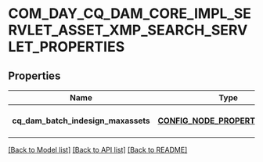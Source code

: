 # COM_DAY_CQ_DAM_CORE_IMPL_SERVLET_ASSET_XMP_SEARCH_SERVLET_PROPERTIES

## Properties
Name | Type | Description | Notes
------------ | ------------- | ------------- | -------------
**cq_dam_batch_indesign_maxassets** | [**CONFIG_NODE_PROPERTY_INTEGER**](configNodePropertyInteger.md) |  | [optional] [default to null]

[[Back to Model list]](../README.md#documentation-for-models) [[Back to API list]](../README.md#documentation-for-api-endpoints) [[Back to README]](../README.md)


